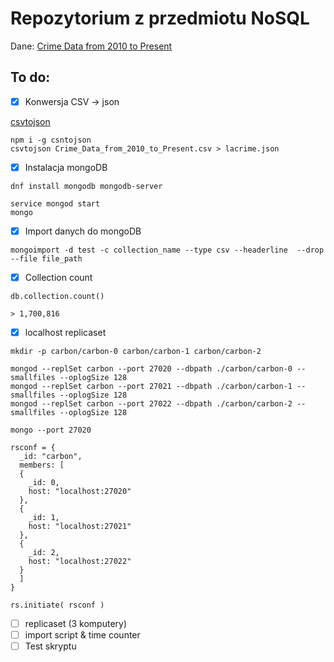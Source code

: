 # Repozytorium z przedmiotu NoSQL

Dane: [Crime Data from 2010 to Present](https://catalog.data.gov/dataset/crime-data-from-2010-to-present)

## To do: 
- [x] Konwersja CSV -> json

[csvtojson](https://www.npmjs.com/package/csvtojson)
```
npm i -g csntojson
csvtojson Crime_Data_from_2010_to_Present.csv > lacrime.json
```
- [x] Instalacja mongoDB
```
dnf install mongodb mongodb-server
```
```
service mongod start
mongo
```
- [x] Import danych do mongoDB
```
mongoimport -d test -c collection_name --type csv --headerline  --drop --file file_path
```
- [x] Collection count
```
db.collection.count()
```
```
> 1,700,816 
```
- [x] localhost replicaset
```
mkdir -p carbon/carbon-0 carbon/carbon-1 carbon/carbon-2
```
```
mongod --replSet carbon --port 27020 --dbpath ./carbon/carbon-0 --smallfiles --oplogSize 128
mongod --replSet carbon --port 27021 --dbpath ./carbon/carbon-1 --smallfiles --oplogSize 128
mongod --replSet carbon --port 27022 --dbpath ./carbon/carbon-2 --smallfiles --oplogSize 128
```
```
mongo --port 27020

rsconf = {
  _id: "carbon",
  members: [
  {
    _id: 0,
    host: "localhost:27020"
  },
  {
    _id: 1,
    host: "localhost:27021"
  },
  {
    _id: 2,
    host: "localhost:27022"
  }
  ]
}

rs.initiate( rsconf )
```
- [ ] replicaset (3 komputery)
- [ ] import script & time counter
- [ ] Test skryptu
